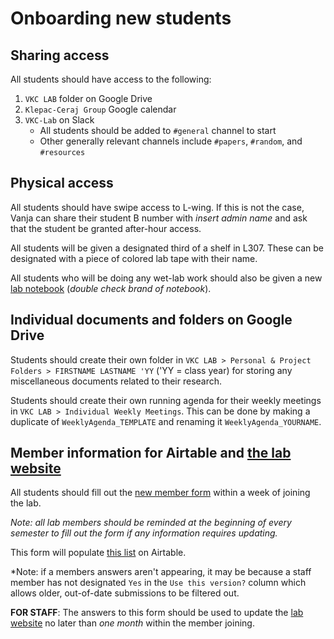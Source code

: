 # Onboarding new students

## Sharing access

All students should have access to the following:
1. `VKC LAB` folder on Google Drive
2. `Klepac-Ceraj Group` Google calendar
3. `VKC-Lab` on Slack
    * All students should be added to `#general` channel to start
    * Other generally relevant channels include `#papers`, `#random`, and `#resources`

## Physical access

All students should have swipe access to L-wing. If this is not the case, Vanja can share their student B number with *insert admin name* and ask that the student be granted after-hour access.

All students will be given a designated third of a shelf in L307. These can be designated with a piece of colored lab tape with their name.

All students who will be doing any wet-lab work should also be given a new [lab notebook](https://www.amazon.com/stores/node/14640355011?_encoding=UTF8&field-lbr_brands_browse-bin=Vela%20Sciences&ref_=bl_dp_s_web_14640355011) (*double check brand of notebook*).

## Individual documents and folders on Google Drive

Students should create their own folder in `VKC LAB > Personal & Project Folders > FIRSTNAME LASTNAME 'YY` ('YY = class year) for storing any miscellaneous documents related to their research.

Students should create their own running agenda for their weekly meetings in `VKC LAB > Individual Weekly Meetings`. This can be done by making a duplicate of `WeeklyAgenda_TEMPLATE` and renaming it `WeeklyAgenda_YOURNAME`.

## Member information for Airtable and [the lab website](https://www.vkclab.com/)

All students should fill out the [new member form](https://airtable.com/shr3kbs51ADf4ztJA) within a week of joining the lab.

*Note: all lab members should be reminded at the beginning of every semester to fill out the form if any information requires updating.*

This form will populate [this list](https://airtable.com/shrxfBjuMkFFTd1E8) on Airtable.

*Note: if a members answers aren't appearing, it may be because a staff member has not designated `Yes` in the `Use this version?` column which allows older, out-of-date submissions to be filtered out.

**FOR STAFF**: The answers to this form should be used to update the [lab website](https://www.vkclab.com/our-team) no later than *one month* within the member joining.
